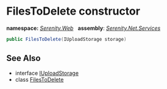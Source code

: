 # FilesToDelete constructor
**namespace:** *[Serenity.Web](../../README.md#serenity.web-namespace)*   **assembly**: *[Serenity.Net.Services](../../README.md)*

```csharp
public FilesToDelete(IUploadStorage storage)
```

## See Also

* interface [IUploadStorage](../IUploadStorage.md)
* class [FilesToDelete](../FilesToDelete.md)